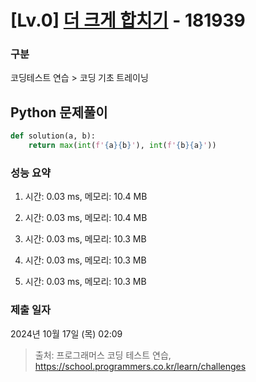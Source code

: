 # [Lv.0] [더 크게 합치기](https://school.programmers.co.kr/learn/courses/30/lessons/181939?language=python3) - 181939 

### 구분

코딩테스트 연습 > 코딩 기초 트레이닝

## Python 문제풀이

```py
def solution(a, b):
    return max(int(f'{a}{b}'), int(f'{b}{a}'))

```

### 성능 요약

1. 시간: 0.03 ms, 메모리: 10.4 MB

2. 시간: 0.03 ms, 메모리: 10.4 MB
3. 시간: 0.03 ms, 메모리: 10.3 MB
4. 시간: 0.03 ms, 메모리: 10.3 MB
5. 시간: 0.03 ms, 메모리: 10.3 MB

### 제출 일자

2024년 10월 17일 (목) 02:09

> 출처: 프로그래머스 코딩 테스트 연습, https://school.programmers.co.kr/learn/challenges